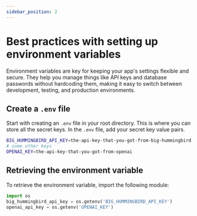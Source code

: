```yaml
---
sidebar_position: 2
---
```

# Best practices with setting up environment variables
Environment variables are key for keeping your app's settings flexible and secure. They help you manage things like API keys and database passwords without hardcoding them, making it easy to switch between development, testing, and production environments.

## Create a `.env` file
Start with creating an `.env` file in your root directory. This is where you can store all the secret keys. In the `.env` file, add your secret key value pairs. 
```bash title=".env"
BIG_HUMMINGBIRD_API_KEY=the-api-key-that-you-got-from-big-hummingbird
# some other keys
OPENAI_KEY=the-api-key-that-you-got-from-openai
```

## Retrieving the environment variable
To retrieve the environment variable, import the following module: 
```python
import os
big_hummingbird_api_key = os.getenv('BIG_HUMMINGBIRD_API_KEY')
openai_api_key = os.getenv('OPENAI_KEY')
```
